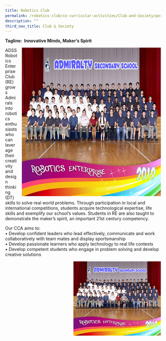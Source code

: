 ```yaml
---
title: Robotics Club
permalink: /robotics-club/co-curricular-activities/Club-and-Society/permalink
description: ""
third_nav_title: Club & Society
---
```

**Tagline:  Innovative Minds, Maker’s Spirit**

<img src="/images/rb1.jpg" style="width:450px;height:480px;margin-left:15px;" align = "right">

ADSS Robotics Enterprise Club (RE) grows Admirals into robotics enthusiasts who can leverage their creativity and design thinking (DT) skills to solve real world problems. Through participation in local and international competitions, students acquire technological expertise, life skills and exemplify our school’s values. Students in RE are also taught to demonstrate the maker’s spirit, an important 21st century competency.  

Our CCA aims to:  
• Develop confident leaders who lead effectively, communicate and work collaboratively with team mates and display sportsmanship  
• Develop passionate learners who apply technology to real life contexts  
• Develop competent students who engage in problem solving and develop creative solutions

<img src="/images/rb1.jpg" style="width:283px;height:240px;margin-left:15px;" align = "right">